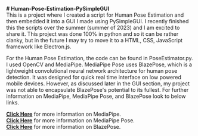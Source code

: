 **# Human-Pose-Estimation-PySimpleGUI**  
This is a project where I created a script for Human Pose Estimation and then embedded it into a GUI I made using PySimpleGUI. I recently finished this the scripts over the summer (summer of 2023) and I am excited to share it.
This project was done 100% in python and so it can be rather clanky, but in the future I may try to move it to a HTML, CSS, JavaScript framework like Electron.js. 

For the Human Pose Estimation, the code can be found in PoseEstimator.py. I used OpenCV and MediaPipe. MediaPipe Pose uses BlazePose, which is a lightweight convolutional neural network architecture for human pose detection. It
was designed for quick real time interface on low powered mobile devices. However, as discussed later in the GUI section, my project was not able to encapsulate BlazePose's potential to its fullest. For further information on 
MediaPipe, MediaPipe Pose, and BlazePose look to below links.

[**Click Here**](https://github.com/google/mediapipe) for more information on MediaPipe.  
[**Click Here**](https://github.com/google/mediapipe/blob/master/docs/solutions/pose.md) for more information on MediaPipe Pose.  
[**Click Here**](https://ai.googleblog.com/2020/08/on-device-real-time-body-pose-tracking.html) for more information on BlazePose.  
